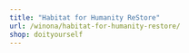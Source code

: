 ```yaml
---
title: "Habitat for Humanity ReStore"
url: /winona/habitat-for-humanity-restore/
shop: doityourself
---
```

